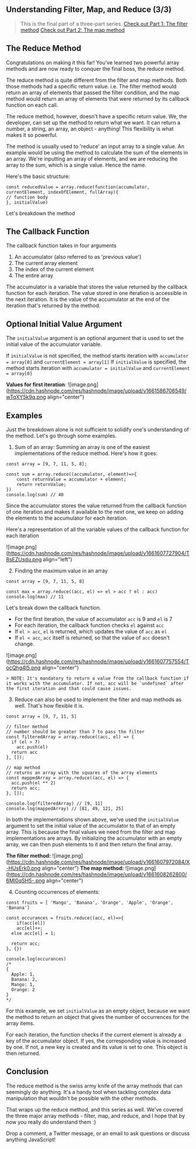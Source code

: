 ## Understanding Filter, Map, and Reduce (3/3)

> This is the final part of a three-part series.
    [Check out Part 1: The filter method](https://abinjohn.in/understanding-filter-map-and-reduce-13)
  [Check out Part 2: The map method](https://abinjohn.in/understanding-map)

## The Reduce Method
Congratulations on making it this far! You've learned two powerful array methods and are now ready to conquer the final boss, the reduce method.

The reduce method is quite different from the filter and map methods. Both those methods had a specific return value. i.e. The filter method would return an array of elements that passed the filter condition, and the map method would return an array of elements that were returned by its callback function on each call. 

The reduce method, however, doesn't have a specific return value. We, the developer, can set up the method to return what we want. It can return a number, a string, an array, an object - anything! This flexibility is what makes it so powerful.

The method is usually used to 'reduce' an input array to a single value. An example would be using the method to calculate the sum of the elements in an array. We're inputting an array of elements, and we are reducing the array to the sum, which is a single value. Hence the name.

Here's the basic structure:
```
const reducedValue = array.reduce(function(accumulator, currentElement, indexOfElement, fullArray){
// function body
}, initialValue)
```

Let's breakdown the method

## The Callback Function
The callback function takes in four arguments
1. An accumulator (also referred to as 'previous value')
2. The current array element
3. The index of the current element
4. The entire array

The accumulator is a variable that stores the value returned by the callback function for each iteration. The value stored in one iteration is accessible in the next iteration. It is the value of the accumulator at the end of the iteration that's returned by the method.

## Optional Initial Value Argument
The `initialValue` argument is an optional argument that is used to set the initial value of the accumulator variable.

If `initialValue` is not specified, the method starts iteration with `accumulator = array[0]` and `currentElement = array[1]`
If `initialValue` is specified, the method starts iteration with `accumulator = initialValue` and `currentElement = array[0]`

**Values for first iteration**: ![image.png](https://cdn.hashnode.com/res/hashnode/image/upload/v1661586706549/wTqXY5k9q.png align="center")

## Examples
Just the breakdown alone is not sufficient to solidify one's understanding of the method. Let's go through some examples.

1. Sum of an array: 
Summing an array is one of the easiest implementations of the reduce method. Here's how it goes:

  ```
  const array = [9, 7, 11, 5, 8];

  const sum = array.reduce((accumulator, element)=>{
	  const returnValue = accumulator + element;
	  return returnValue;
  })
  console.log(sum) // 40
  ```
  Since the accumulator stores the value returned from the callback function of one iteration and makes it available to the next one, we keep on adding the elements to the accumulator for each iteration.

  Here's a representation of all the variable values of the callback function for each iteration
  
  ![image.png](https://cdn.hashnode.com/res/hashnode/image/upload/v1661607727904/T8sEZUsdu.png align="left")

2. Finding the maximum value in an array

  ```
  const array = [9, 7, 11, 5, 8]

  const max = array.reduce((acc, el) => el > acc ? el : acc)
  console.log(max) // 11
  ```
  Let's break down the callback function.
  - For the first iteration, the value of accumulator `acc` is 9 and `el` is 7
  -   For each iteration, the callback function checks `el` against `acc`
  -   If `el > acc`, `el` is returned, which updates the value of `acc` as `el`
  -   If `el < acc`, `acc` itself is returned, so that the value of `acc` doesn't change.
  
  ![image.png](https://cdn.hashnode.com/res/hashnode/image/upload/v1661607757554/TocQhg4I5.png align="center")

    > NOTE: It's mandatory to return a value from the callback function if it works with the accumulator. If not, acc will be `undefined` after the first iteration and that could cause issues.

3. Reduce can also be used to implement the filter and map methods as well. That's how flexible it is.

  ```
  const array = [9, 7, 11, 5]
  
  // filter method
  // number should be greater than 7 to pass the filter
  const filteredArray = array.reduce((acc, el) => {
    if (el > 7)
      acc.push(el)
    return acc
  }, []);

  // map method
  // returns an array with the squares of the array elements
  const mappedArray = array.reduce((acc, el) => {
    acc.push(el ** 2)
    return acc;
  }, []);

  console.log(filteredArray) // [9, 11]
  console.log(mappedArray) // [81, 49, 121, 25]
  ```
  In both the implementations shown above, we've used the `initialValue` argument to set the initial value of the accumulator to that of an empty array. This is because the final values we need from the filter and map implementations are arrays. By initializing the accumulator with an empty array, we can then push elements to it and then return the final array.

  **The filter method:**
  ![image.png](https://cdn.hashnode.com/res/hashnode/image/upload/v1661607972084/X-HUsErk0.png align="center")
  **The map method:**
  ![image.png](https://cdn.hashnode.com/res/hashnode/image/upload/v1661608262800/6MI0qSH5-.png align="center")

4. Counting occurrences of elements: 
  ```
  const fruits = [ 'Mango', 'Banana', 'Orange', 'Apple', 'Orange', 'Banana']
 
  const occurances = fruits.reduce((acc, el)=>{
	  if(acc[el])
  	  acc[el]++;
    else acc[el] = 1;
  
    return acc;
  }, {})

  console.log(occurances)
  /*
  {
    Apple: 1,
    Banana: 2,
    Mango: 1,
    Orange: 2
  }
  */
```
  For this example, we set `initialValue` as an empty object, because we want the method to return an object that gives the number of occurrences for the array items.

  For each iteration, the function checks if the current element is already a key of the accumulator object. If yes, the corresponding value is increased by one. If not, a new key is created and its value is set to one. This object is then returned.

## Conclusion
The reduce method is the swiss army knife of the array methods that can seemingly do anything. It's a handy tool when tackling complex data manipulation that wouldn't be possible with the other methods.

That wraps up the reduce method, and this series as well. We've covered the three major array methods - filter, map, and reduce, and I hope that by now you really do understand them :)

Drop a comment, a Twitter message, or an email to ask questions or discuss anything JavaScript!
